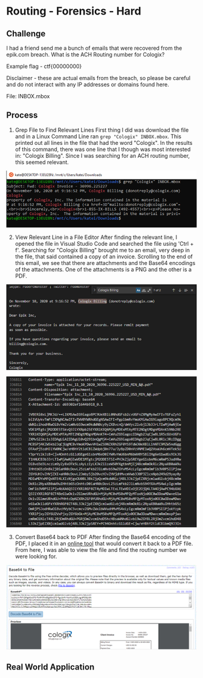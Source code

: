 # Routing - Forensics - Hard  

## Challenge
I had a friend send me a bunch of emails that were recovered from the epik.com breach. What is the ACH Routing number for Cologix?

Example flag - ctf{00000000}

Disclaimer - these are actual emails from the breach, so please be careful and do not interact with any IP addresses or domains found here.

File: INBOX.mbox

## Process
1. Grep File to Find Relevant Lines
 First thing I did was download the file and in a Linux Command Line ran ```grep "Cologix" INBOX.mbox```. This printed out all lines in the file that had the word "Cologix". In the results of this command, there was one line that I though was most interested in: "Cologix Billing". Since I was searching for an ACH routing number, this seemed relevant. 

 ![Grep](Pictures/Grep.png)

2. View Relevant Line in a File Editor
 After finding the relevant line, I opened the file in Visual Studio Code and searched the file using 'Ctrl + f'. Searching for "Cologix Billing" brought me to an email, very deep in the file, that said contained a copy of an invoice. Scrolling to the end of this email, we see that there are attachments and the Base64 encodings of the attachments. One of the attachments is a PNG and the other is a PDF.    

 ![Email](Pictures/Email.png) 

 ![Base64](Pictures/Base64.png)

3. Convert Base64 back to PDF
 After finding the Base64 encoding of the PDF, I placed it in an [online tool](https://base64.guru/converter/decode/file) that would convert it back to a PDF file. From here, I was able to view the file and find the routing number we were looking for. 
 
 ![File](Pictures/File.png)


## Real World Application